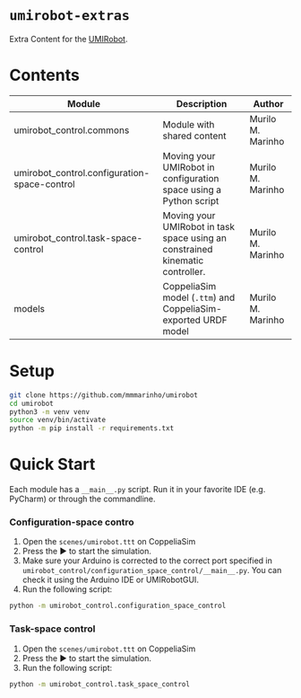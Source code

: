 # `umirobot-extras` 

Extra Content for the [UMIRobot](https://mmmarinho.github.io/UMIRobot/).

# Contents

| Module                                       | Description                                                                   | Author            | 
|----------------------------------------------|-------------------------------------------------------------------------------|-------------------|
| umirobot_control.commons                     | Module with shared content                                                    | Murilo M. Marinho |
| umirobot_control.configuration-space-control | Moving your UMIRobot in configuration space using a Python script             | Murilo M. Marinho |
| umirobot_control.task-space-control          | Moving your UMIRobot in task space using an constrained kinematic controller. | Murilo M. Marinho |
| models                                       | CoppeliaSim model (`.ttm`) and CoppeliaSim-exported URDF model                | Murilo M. Marinho |

# Setup

```bash
git clone https://github.com/mmmarinho/umirobot
cd umirobot
python3 -m venv venv
source venv/bin/activate
python -m pip install -r requirements.txt
```

# Quick Start

Each module has a `__main__.py` script. Run it in your favorite IDE (e.g. PyCharm) or through the commandline.

### Configuration-space contro
1. Open the `scenes/umirobot.ttt` on CoppeliaSim
2. Press the :arrow_forward: to start the simulation.
3. Make sure your Arduino is corrected to the correct port specified in `umirobot_control/configuration_space_control/__main__.py`. You can check it using the Arduino IDE or UMIRobotGUI.
4. Run the following script:
```bash
python -m umirobot_control.configuration_space_control
```

### Task-space control
1. Open the `scenes/umirobot.ttt` on CoppeliaSim
2. Press the :arrow_forward: to start the simulation.
3. Run the following script:
```bash
python -m umirobot_control.task_space_control
```
